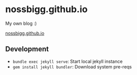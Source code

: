 # nossbigg.github.io

My own blog :)

[nossbigg.github.io](https://nossbigg.github.io)

## Development

- `bundle exec jekyll serve`: Start local jekyll instance
- `gem install jekyll bundler`: Download system pre-reqs
